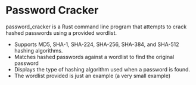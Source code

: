 # **Password Cracker**

password_cracker is a Rust command line program that attempts to crack hashed passwords using a provided wordlist.
 - Supports MD5, SHA-1, SHA-224, SHA-256, SHA-384, and SHA-512 hashing algorithms.
 - Matches hashed passwords against a wordlist to find the original password
 - Displays the type of hashing algorithm used when a password is found.
 - The wordlist provided is just an example (a very small example)
